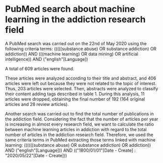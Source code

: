 
# PubMed search about machine learning in the addiction research field

A PubMed search was carried out on the 22nd of May 2020 using the following criteria terms:
(((((substance abuse) OR substance addiction) OR addiction)) AND (((machine learning) OR data mining) OR artificial intelligence)) AND ("english"[Language])
 
A total of 609 articles were found.

These articles were analyzed according to their title and abstract, and 406 articles were left out because they were not related to the topic of interest. Thus, 203 articles were selected.
Then, abstracts were analyzed to classify their content adding tags described in table 1. During this analysis, 11 articles were dropped, obtaining the final number of 192 (164 original articles and 28 review articles).

Another search was carried out to find the total number of publications in the addiction field. Considering the fact that the number of articles per year is increasing in almost every research field, we want to calculate the ratio between machine learning articles in addiction with regard to the total number of articles in the addiction research field. Therefore, we used the same criteria terms in PubMed extracting those terms linked with machine learning:
 ((((((substance abuse) OR substance addiction) OR addiction)) AND ("english"[Language])) AND (("1800/01/01"[Date - Create] : "2020/05/22"[Date - Create]))
